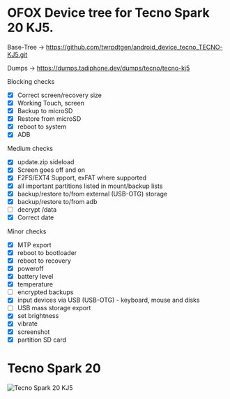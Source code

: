 # OFOX Device tree for Tecno Spark 20 KJ5.

Base-Tree -> https://github.com/twrpdtgen/android_device_tecno_TECNO-KJ5.git

Dumps -> https://dumps.tadiphone.dev/dumps/tecno/tecno-kj5

 Blocking checks
- [x] Correct screen/recovery size
- [x] Working Touch, screen
- [x] Backup to microSD
- [x] Restore from microSD
- [x] reboot to system
- [x] ADB

Medium checks
- [x] update.zip sideload
- [x] Screen goes off and on
- [x] F2FS/EXT4 Support, exFAT where supported
- [x] all important partitions listed in mount/backup lists
- [x] backup/restore to/from external (USB-OTG) storage
- [x] backup/restore to/from adb
- [ ] decrypt /data
- [x] Correct date

Minor checks
- [x] MTP export
- [x] reboot to bootloader
- [x] reboot to recovery
- [x] poweroff
- [x] battery level
- [x] temperature
- [ ] encrypted backups
- [x] input devices via USB (USB-OTG) - keyboard, mouse and disks
- [ ] USB mass storage export
- [x] set brightness
- [x] vibrate
- [x] screenshot
- [X] partition SD card

# Tecno Spark 20
![Tecno Spark 20 KJ5](https://fdn2.gsmarena.com/vv/pics/tecno/tecno-spark-20-2.jpg)
